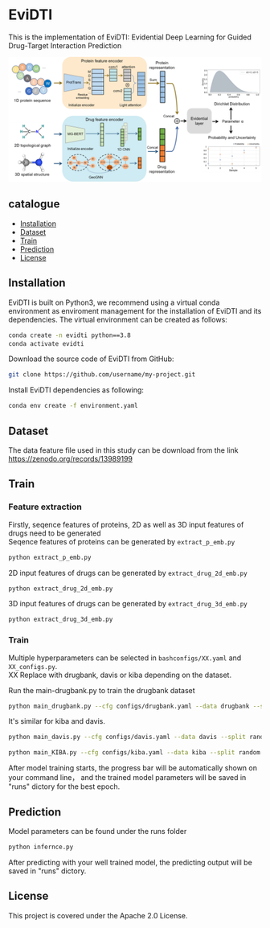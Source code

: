 # EviDTI
This is the implementation of EviDTI: Evidential Deep Learning for Guided Drug-Target Interaction Prediction

![image](framework.png)
## catalogue

- [Installation](#Installation)
- [Dataset](#Dataset)
- [Train](#Train)
- [Prediction](#Prediction)
- [License](#License)


## Installation
EviDTI is built on Python3, we recommend using a virtual conda
 environment as enviroment management for the installation of 
 EviDTI and its dependencies. 
 The virtual environment can be created as follows:
```bash
conda create -n evidti python==3.8
conda activate evidti
```
Download the source code of EviDTI from GitHub:
```bash
git clone https://github.com/username/my-project.git
```
Install EviDTI dependencies as following:
```bash
conda env create -f environment.yaml
```
## Dataset
The data feature file used in this study can be download from the link 
https://zenodo.org/records/13989199
## Train
### Feature extraction
Firstly, seqence features of proteins, 
2D as well as 3D input features of drugs need to be generated  
Seqence features of proteins can be generated by ```extract_p_emb.py```
```bash
python extract_p_emb.py
```
2D input features of drugs can be generated by ```extract_drug_2d_emb.py```
```bash
python extract_drug_2d_emb.py
```
3D input features of drugs can be generated by ```extract_drug_3d_emb.py```
```bash
python extract_drug_3d_emb.py
```
### Train

Multiple hyperparameters can be selected in ```bashconfigs/XX.yaml``` and ```XX_configs.py```.  
XX Replace with drugbank, davis or kiba depending on the dataset.  

Run the main-drugbank.py to train the drugbank dataset
```bash
python main_drugbank.py --cfg configs/drugbank.yaml --data drugbank --split random
```
It's similar for kiba and davis.
```bash
python main_davis.py --cfg configs/davis.yaml --data davis --split random
```
```bash
python main_KIBA.py --cfg configs/kiba.yaml --data kiba --split random
```
After model training starts, the progress bar will be 
automatically shown on your command line， 
and the trained model parameters will be saved in 
"runs" dictory for the best epoch.
## Prediction
Model parameters can be found under the runs folder
```bash
python infernce.py
```
After predicting with your well trained model, 
the predicting output will be saved in "runs" dictory.
## License
This project is covered under the Apache 2.0 License.

